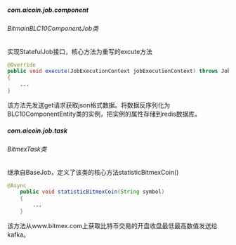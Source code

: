 ##### com.aicoin.job.component

######  BitmainBLC10ComponentJob类 

实现StatefulJob接口，核心方法为重写的excute方法

```java
@Override
public void execute(JobExecutionContext jobExecutionContext) throws JobExecutionException 
{
    ...
}
```

该方法先发送get请求获取json格式数据。将数据反序列化为BLC10ComponentEntity类的实例，把实例的属性存储到redis数据库。

##### com.aicoin.job.task

###### BitmexTask类

继承自BaseJob，定义了该类的核心方法statisticBitmexCoin()

```java
@Async
    public void statisticBitmexCoin(String symbol)
    {
        ...
    }
```

该方法从www.bitmex.com上获取比特币交易的开盘收盘最低最高数值发送给kafka。